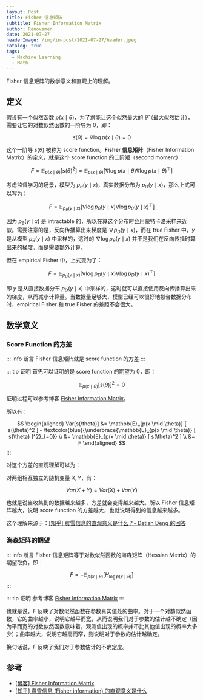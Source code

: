 ```yaml
---
layout: Post
title: Fisher 信息矩阵
subtitle: Fisher Information Matrix
author: Renovamen
date: 2021-07-27
headerImage: /img/in-post/2021-07-27/header.jpeg
catalog: true
tags:
  - Machine Learning
  - Math
---
```


Fisher 信息矩阵的数学意义和直观上的理解。

<!-- more -->

## 定义

假设有一个似然函数 $p(x \mid \theta)$，为了求能让这个似然最大的 $\hat{\theta}$（最大似然估计），需要让它的对数似然函数的一阶导为 0，即：

$$
s(\theta) = \nabla \log p(x \mid \theta) = 0
$$

这个一阶导 $s(\theta)$ 被称为 score function。**Fisher 信息矩阵**（Fisher Information Matrix）的定义，就是这个 score function 的二阶矩（second moment）：

$$
F = \mathbb{E}_{p(x \mid \theta)} \Big [ s(\theta)^2 \Big ] = \mathbb{E}_{p(x \mid \theta)} \Big [ \nabla \log p(x \mid \theta) \nabla \log p(x \mid \theta)^{\top} \Big ]
$$

考虑监督学习的场景，模型为 $p_{\theta}(y \mid x)$，真实数据分布为 $p_D(y \mid x)$，那么上式可以写为：

$$
F = \mathbb{E}_{p_{\theta}(y \mid x)} \Big [ \nabla \log p_{\theta}(y \mid x) \nabla \log p_{\theta}(y \mid x)^{\top} \Big ]
$$

因为 $p_{\theta}(y \mid x)$ 是 intractable 的，所以在算这个分布时会用蒙特卡洛采样来近似。需要注意的是，反向传播算出来梯度是 $\nabla p_D(y \mid x)$，而在 true Fisher 中，$y$ 是从模型 $p_{\theta}(y \mid x)$ 中采样的，这时的 $\nabla \log p_{\theta}(y \mid x)$ 并不是我们在反向传播时算出来的梯度，而是需要额外计算。

但在 empirical Fisher 中，上式变为了：

$$
F = \mathbb{E}_{p_D(y \mid x)} \Big [ \nabla \log p_D(y \mid x) \nabla \log p_D(y \mid x)^{\top} \Big ]
$$

即 $y$ 是从直接数据分布 $p_D(y \mid x)$ 中采样的，这时就可以直接使用反向传播算出来的梯度，从而减小计算量。当数据量足够大，模型已经可以很好地拟合数据分布时，empirical Fisher 和 true Fisher 的差距不会很大。



## 数学意义

### Score Function 的方差

::: info 断言
Fisher 信息矩阵就是 score function 的方差
:::

::: tip 证明
首先可以证明的是 score function 的期望为 0，即：

$$
\mathbb{E}_{p(x \mid \theta)} [ s(\theta) ]^2 = 0
$$

证明过程可以参考博客 [Fisher Information Matrix](https://wiseodd.github.io/techblog/2018/03/11/fisher-information/)。

所以有：

$$
\begin{aligned}
  Var[s(\theta)] &= \mathbb{E}_{p(x \mid \theta)} [ s(\theta)^2 ] - \textcolor{blue}{\underbrace{\mathbb{E}_{p(x \mid \theta)} [ s(\theta) ]^2}_{=0}} \\
    &= \mathbb{E}_{p(x \mid \theta)} [ s(\theta)^2 ] \\
    &= F
\end{aligned}
$$
:::

对这个方差的直观理解可以为：

对两组相互独立的随机变量 $X, Y$，有：

$$
Var(X + Y) = Var(X) + Var(Y)
$$

也就是说当收集到的数据越来越多，方差就会变得越来越大。所以 Fisher 信息矩阵越大，说明 score function 的方差越大，也就说明得到的信息越来越多。

这个理解来源于：[[知乎] 费雪信息的直观意义是什么？- Detian Deng 的回答](https://www.zhihu.com/question/26561604/answer/33275982)


### 海森矩阵的期望

::: info 断言
Fisher 信息矩阵等于对数似然函数的海森矩阵（Hessian Metrix）的期望取负，即：

$$
F = - \mathbb{E}_{p(x \mid \theta)} \Big [H_{\log p(x \mid \theta)} \Big ]
$$
:::

::: tip 证明
参考博客 [Fisher Information Matrix](https://wiseodd.github.io/techblog/2018/03/11/fisher-information/)
:::

也就是说，$F$ 反映了对数似然函数在参数真实值处的曲率。对于一个对数似然函数，它的曲率越小，说明它越平而宽，从而说明我们对于参数的估计越不确定（因为平而宽的对数似然函数意味着，观测值出现的概率并不比其他值出现的概率大多少）；曲率越大，说明它越高而窄，则说明对于参数的估计越确定。

换句话说，$F$ 反映了我们对于参数估计的不确定度。


## 参考

- [[博客] Fisher Information Matrix](https://wiseodd.github.io/techblog/2018/03/11/fisher-information/)
- [[知乎] 费雪信息 (Fisher information) 的直观意义是什么](https://www.zhihu.com/question/26561604)

